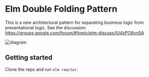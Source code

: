 # Elm Double Folding Pattern

This is a new architectural pattern for separating business logic from presentational logic. See the discussion: https://groups.google.com/forum/#!topic/elm-discuss/IU4zPO6vn5A

![diagram](https://lh3.googleusercontent.com/-OD_Q-fi4RU4/Vo_a_hypD6I/AAAAAAAAAd0/rgv6JjUi0BQ/s1600/elm_diagram_complex.png)

## Getting started

Clone the repo and run `elm reactor`.
